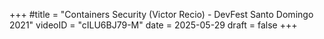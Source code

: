 +++
#title = "Containers Security (Victor Recio) - DevFest Santo Domingo 2021"
videoID = "cILU6BJ79-M"
date = 2025-05-29
draft = false
+++
